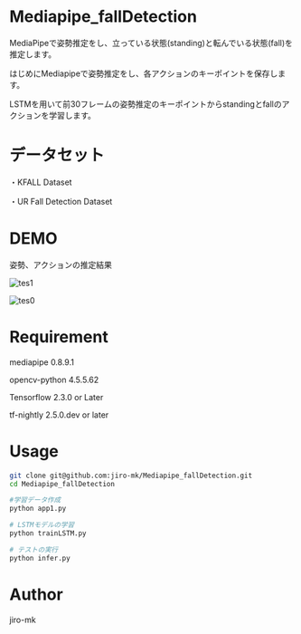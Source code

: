 # Mediapipe_fallDetection

MediaPipeで姿勢推定をし、立っている状態(standing)と転んでいる状態(fall)を推定します。

はじめにMediapipeで姿勢推定をし、各アクションのキーポイントを保存します。

LSTMを用いて前30フレームの姿勢推定のキーポイントからstandingとfallのアクションを学習します。



# データセット

・KFALL Dataset

・UR Fall Detection Dataset



# DEMO

姿勢、アクションの推定結果

![tes1](https://user-images.githubusercontent.com/93971055/185789050-0bd1b8be-1a0c-47aa-ae07-a641634327db.gif)

![tes0](https://user-images.githubusercontent.com/93971055/185789072-58a3f6c6-42a9-4bf0-be2f-2c812902cae8.gif)




# Requirement

mediapipe                    0.8.9.1

opencv-python                4.5.5.62   

Tensorflow                   2.3.0 or Later

tf-nightly                   2.5.0.dev or later 



# Usage


```bash
git clone git@github.com:jiro-mk/Mediapipe_fallDetection.git
cd Mediapipe_fallDetection

#学習データ作成 
python app1.py 

# LSTMモデルの学習
python trainLSTM.py

# テストの実行
python infer.py

```


# Author

jiro-mk
